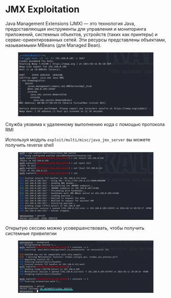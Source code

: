 # JMX Exploitation

Java Management Extensions (JMX) — это технология Java, предоставляющая инструменты для управления и мониторинга приложений, системных объектов, устройств (таких как принтеры) и сервис-ориентированных сетей. Эти ресурсы представлены объектами, называемыми MBeans (для Managed Bean).

<figure><img src="../.gitbook/assets/image.png" alt=""><figcaption></figcaption></figure>

Служба уязвима к удаленному выполнению кода с помощью протокола RMI

Используя модуль `exploit/multi/misc/java_jmx_server` вы можете получить reverse shell

<figure><img src="../.gitbook/assets/image (1).png" alt=""><figcaption></figcaption></figure>

Открытую сессию можно усовершенствовать, чтобы получить системные привилегии

<figure><img src="../.gitbook/assets/image (2).png" alt=""><figcaption></figcaption></figure>
